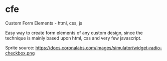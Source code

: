 # cfe
Custom Form Elements - html, css, js

Easy way to create form elements of any custom design, since the technique is mainly based upon html, css and very few javascript.

Sprite source: https://docs.coronalabs.com/images/simulator/widget-radio-checkbox.png
